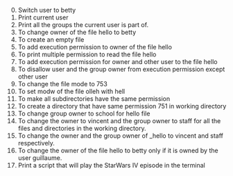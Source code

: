 0. Switch user to betty
1. Print current user
2. Print all the groups the current user is part of. 
3. To change owner of the file hello to betty
4. To create an empty file
5. To add execution permission to owner of the file hello
6. To print multiple permission to read the file hello
7. To add execution permission for owner and other user to the file hello
8. To disallow  user and the group owner from execution permission except other user
9. To change the file mode to 753
10. To set modw of the file olleh with hell
11. To make all subdirectories have the same permission
12. To create a directory that have same permission 751 in working directory
13. To change group owner to school for hello file
14. To change the owner to vincent and the group owner to staff for all the files and directories in the working directory.
15. To change the owner and the group owner of _hello to vincent and staff respectively.
16. To change the owner of the file hello to betty only if it is owned by the user guillaume.
17. Print a script that will play the StarWars IV episode in the terminal
